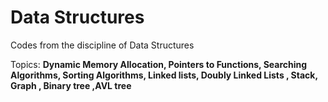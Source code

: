 # Data Structures

Codes from the discipline of Data Structures

Topics:
**Dynamic Memory Allocation, Pointers to Functions, Searching Algorithms, Sorting Algorithms, Linked lists, Doubly Linked Lists , Stack, Graph , Binary tree ,AVL tree**
